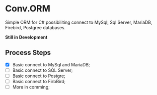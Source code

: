 # Conv.ORM
Simple ORM for C# possibiliting connect to MySql, Sql Server, MariaDB, Firebird, Postgree databases.

**Still in Development**

## Process Steps
- [X] Basic connect to MySql and MariaDB;
- [ ] Basic connect to SQL Server;
- [ ] Basic connect to Postgre;
- [ ] Basic connect to FirbBird;
- [ ] More in comming;
